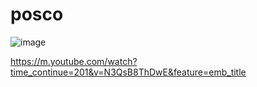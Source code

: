 # posco
![image](https://user-images.githubusercontent.com/50206883/127729231-9f851528-15cb-4005-9d42-8baf5f7d387e.png)


https://m.youtube.com/watch?time_continue=201&v=N3QsB8ThDwE&feature=emb_title
